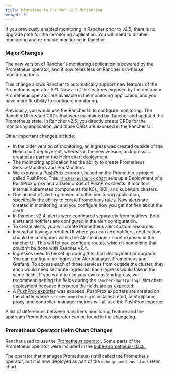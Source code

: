 ```yaml
---
title: Migrating to Rancher v2.5 Monitoring
weight: 5
---
```


If you previously enabled monitoring in Rancher prior to v2.5, there is no upgrade path for the monitoring application. You will need to disable monitoring and re-enable monitoring in Rancher.

### Major Changes

The new version of Rancher's monitoring application is powered by the Prometheus operator, and it now relies less on Rancher's in-house monitoring tools.

This change allows Rancher to automatically support new features of the Prometheus operator API. Now all of the features exposed by the upstream Prometheus operator are available in the monitoring application, and you have more flexibility to configure monitoring.

Previously, you would use the Rancher UI to configure monitoring. The Rancher UI created CRDs that were maintained by Rancher and updated the Prometheus state. In Rancher v2.5, you directly create CRDs for the monitoring application, and those CRDs are exposed in the Rancher UI.

Other important changes include:

- In the older version of monitoring, an Ingress  was created outside of the Helm chart deployment, whereas in the new version, an Ingress is created as part of the Helm chart deployment.
- The monitoring application has the ability to create Prometheus ServiceMonitors and PodMonitors.
- We exposed a [PushProx](https://github.com/prometheus-community/PushProx) exporter, based on the Prometheus project called PushProx. This [`rancher-pushprox` chart](https://github.com/rancher/dev-charts/tree/master/packages/rancher-pushprox/charts) sets up a Deployment of a PushProx proxy and a DaemonSet of PushProx clients. It monitors internal Kubernetes components for K3s, RKE, and kubeAdm clusters.
- One aspect of alerting moved into the monitoring application, specifically the ability to create Prometheus rules. Now alerts are created in monitoring, and you configure how you get notified about the alerts.
- In Rancher v2.4, alerts were configured separately from notifiers. Both alerts and notifiers are configured in the alert configuration.
- To create alerts, you will create Prometheus alert custom resources.
- Instead of having a notifier UI where you can add notifiers, notifications should be configured within the Alertmanager secret exposed in the rancher UI. This will let you configure routes, which is something that couldn't be done with Rancher v2.4. 
- Ingresses need to be set up during the chart deployment or upgrade. You can configure an Ingress for Alertmanager, Prometheus and Grafana. To access each of those services from outside the cluster, they each would need separate Ingresses. Each Ingress would take in the same fields. If you want to use your own custom Ingress, we recommend setting the fields during the `rancher-monitoring` Helm chart deployment because it ensures the fields are as expected.
- A [PushProx exporter](https://github.com/prometheus-community/PushProx) was exposed. PushProx exporters are created on the cluster where `rancher-monitoring` is installed. etcd, controlplane, proxy, and controller-manager metrics will all use the PushProx exporter.

A list of differences between Rancher's monitoring feature and the upstream Prometheus operator can be found in the [changelog.](https://github.com/rancher/charts/blob/dev-v2.5/packages/rancher-monitoring/overlay/CHANGELOG.md)

### Prometheus Operator Helm Chart Changes

Rancher used to use the [Prometheus operator.](https://github.com/prometheus-operator/prometheus-operator) Some parts of the Prometheus operator were included in the [kube-prometheus-stack.](https://github.com/prometheus-community/helm-charts/tree/main/charts/kube-prometheus-stack)

The operator that manages Prometheus is still called the Prometheus operator, but it is now deployed as part of the `kube-prometheus-stack` Helm chart.
